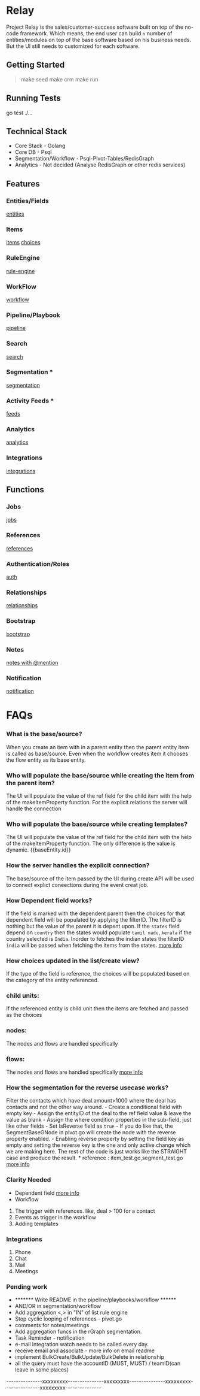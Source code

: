 # Relay
Project Relay is the sales/customer-success software built on top of the no-code framework. Which means, the end user can build `n` number of entities/modules on top of the base software based on his business needs. But the UI still needs to customized for each software. 

## Getting Started
> make seed
> make crm
> make run

## Running Tests
go test ./...

## Technical Stack
- Core Stack - Golang
- Core DB - Psql
- Segmentation/Workflow - Psql-Pivot-Tables/RedisGraph
- Analytics - Not decided (Analyse RedisGraph or other redis services)

## Features

### Entities/Fields
[entities](internal/entity/README.md)
### Items
[items](internal/item/README.md)
[choices](internal/reference/README.md)
### RuleEngine
[rule-engine](internal/platform/ruleengine/README.md)
### WorkFlow
[workflow](internal/rule/flow/README.md)
### Pipeline/Playbook
[pipeline](internal/rule/flow/README.md)
### Search
[search](internal/item/README.md)
### Segmentation *
[segmentation](internal/platform/graphdb/README.md)
### Activity Feeds *
[feeds](TBD.md)
### Analytics
[analytics](TBD.md)
### Integrations
[integrations](internal/platform/integration/README.md)

## Functions

### Jobs
[jobs](internal/job/README.md)
### References
[references](internal/reference/README.md)
### Authentication/Roles
[auth](internal/platform/auth/README.md)
### Relationships
[relationships](internal/relationship/README.md)
### Bootstrap
[bootstrap](internal/bootstrap/README.md)
### Notes
[notes with @mention](TBD.md)
### Notification
[notification](TBD.md)


# FAQs

### What is the base/source?
When you create an item with in a parent entity then the parent entity item is called as base/source. Even when the workflow creates item it chooses the flow entity as its base entity.
### Who will populate the base/source while creating the item from the parent item?
The UI will populate the value of the ref field for the child item with the help of the makeItemProperty function. For the explicit relations the server will handle the connection
### Who will populate the base/source while creating templates?
The UI will populate the value of the ref field for the child item with the help of the makeItemProperty function. The only difference is the value is dynamic. {{baseEntity.id}}
### How the server handles the explicit connection?
The base/source of the item passed by the UI during create API will be used to connect explict coneections during the event creat job.

### How Dependent field works?
If the field is marked with the dependent parent then the choices for that dependent field will be populated by applying the filterID. The filterID is nothing but the value of the parent it is depent upon. If the `states` field depend on `country` then the states would populate `tamil nadu`, `kerala` if the country selected is `India`. Inorder to fetches the indian states the filterID `india` will be passed when fetching the items from the states. 
[more info](internal/reference/README.md)

### How choices updated in the list/create view?
If the type of the field is reference, the choices will be populated based on the category of the entity referenced. 
### child units:
If the referenced entity is child unit then the items are fetched and passed as the choices
### nodes:
The nodes and flows are handled specifically
### flows:
The nodes and flows are handled specifically
[more info](internal/reference/README.md)

### How the segmentation for the reverse usecase works?
Filter the contacts which have deal.amount>1000 where the deal has contacts and not the other way around.
    - Create a conditional field with empty key
    - Assign the entityID of the deal to the ref field value & leave the value as blank
    - Assign the where condition properties in the sub-field, just like other fields
    - Set IsReverse field as `true`
    - If you do like that, the SegmentBaseGNode in pivot.go will create the node with the reverse property enabled.
    - Enabling reverse property by setting the field key as empty and setting the reverse key is the one and only active change which we are making here. The rest of the code is just works like the STRAIGHT case and produce the result. 
    * reference : item_test.go,segment_test.go
[more info](internal/platform/graphdb/README.md)


### Clarity Needed

- Dependent field 
[more info](internal/reference/README.md)
- Workflow
1. The trigger with references. like, deal > 100 for a contact
2. Events as trigger in the workflow
3. Adding templates

### Integrations
1. Phone 
2. Chat
3. Mail
4. Meetings


### Pending work
- ******* Write README in the pipeline/playbooks/workflow ******
- AND/OR in segmentation/workflow
- Add aggregation <,> in "IN" of list rule engine
- Stop cyclic looping of references - pivot.go
- comments for notes/meetings
- Add aggregation funcs in the rGraph segmentation.
- Task Reminder - notification
- e-mail integration watch needs to be called every day.
- receive email and associate - more info on email readme
- implement BulkCreate/BulkUpdate/BulkDelete in relationship
- all the query must have the accountID (MUST, MUST) / teamID(can leave in some places)




---------------xxxxxxxxx---------------xxxxxxxxx---------------xxxxxxxxx---------------xxxxxxxxx---------------

